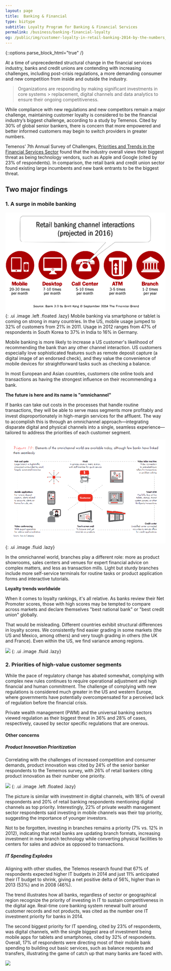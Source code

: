 ```yaml
---
layout: page
title:  Banking & Financial
type: biztype
subtitle: Loyalty Program for Banking & Financial Services
permalink: /business/banking-financial-loyalty
og: /public/img/customer-loyalty-in-retail-banking-2014-by-the-numbers_embed.gif
---
```


{::options parse_block_html="true" /}
<div class="ui basic fluid segment text">

At a time of unprecedented structural change in the financial services industry, banks and credit unions are contending with increasing challenges, including post-crisis regulations, a more demanding consumer and new competition from inside and outside the industry.

> Organizations are responding by making significant investments in core systems > replacement, digital channels and data analytics to ensure their ongoing
> competitiveness.

While compliance with new regulations and new competitors remain a major challenge, maintaining customer loyalty is considered to be the financial industry’s biggest challenge, according to a study by Temenos. Cited by 30% of global senior bankers, there is concern that more empowered and better informed customers may begin to switch providers in greater numbers.

Temenos’ 7th Annual Survey of Challenges, [Priorities and Trends in the Financial Services Sector](https://www.temenos.com/en-us/market-insight/universal-insight/temenos-7th-annual-survey-of-the-financial-services-sector/) found that the industry overall views their biggest threat as being technology vendors, such as Apple and Google (cited by 23% of respondents). In comparison, the retail bank and credit union sector found existing large incumbents and new bank entrants to be the biggest threat.


## Two major findings

### 1. A surge in mobile banking

![](/public/img/banking_channel_mix.png)
{: .ui .image .left .floated .lazy}
Mobile banking via smartphone or tablet is coming on strong in many countries. In the US, mobile usage jumped to 32% of customers from 21% in 2011. Usage in 2012 ranges from 47% of respondents in South Korea to 37% in India to 16% in Germany.

Mobile banking is more likely to increase a US customer's likelihood of recommending the bank than any other channel interaction. US customers especially love sophisticated features such as remote deposit capture (a digital image of an endorsed check), and they value the convenience of mobile devices for straightforward tasks such as checking a balance.

In most European and Asian countries, customers cite online tools and transactions as having the strongest inﬂuence on their recommending a bank.

**The future is here and its name is "omnichannel"**

If banks can take out costs in the processes that handle routine transactions, they will be able to serve mass segments more profitably and invest disproportionately in high-margin services for the afﬂuent. The way to accomplish this is through an omnichannel approach—integrating disparate digital and physical channels into a single, seamless experience—tailored to address the priorities of each customer segment.

![](/public/img/customer-loyalty-in-retail-banking-2012-fig-10_full.gif)
{: .ui .image .fluid .lazy}

In the omnichannel world, branches play a different role: more as product showrooms, sales centers and venues for expert financial advice on complex matters, and less as transaction mills. Light but sturdy branches include more self-service terminals for routine tasks or product application forms and interactive tutorials.

**Loyalty trends worldwide**

When it comes to loyalty rankings, it's all relative. As banks review their Net Promoter scores, those with high scores may be tempted to compare across markets and declare themselves "best national bank" or "best credit union" globally.

That would be misleading. Different countries exhibit structural differences in loyalty scores. We consistently find easier grading in some markets (the US and Mexico, among others) and very tough grading in others (the UK and France). Even within the US, we find variance among regions.

![](http://www.bain.com/Images/customer-loyalty-in-retail-banking-2012-map_full.gif)
{: .ui .image .fluid .lazy}

### 2. Priorities of high-value customer segments
While the pace of regulatory change has abated somewhat, complying with complex new rules continues to require operational adjustment and high financial and human commitment. The challenge of complying with new regulations is considered much greater in the US and western Europe, where governments have potentially overcompensated for a perceived lack of regulation before the financial crisis.

Private wealth management (PWM) and the universal banking sectors viewed regulation as their biggest threat in 36% and 28% of cases, respectively, caused by sector specific regulations that are onerous.


#### Other concerns

##### Product Innovation Prioritization

Correlating with the challenges of increased competition and consumer demands, product innovation was cited by 24% of the senior banker respondents to the Tememos survey, with 26% of retail bankers citing product innovation as their number one priority.

![](http://thefinancialbrand.com/wp-content/uploads/2014/09/s_investment_priorities_9-28-2014-565x445.png)
{: .ui .image .left .floated .lazy}

The picture is similar with investment in digital channels, with 18% of overall respondents and 20% of retail banking respondents mentioning digital channels as top priority. Interestingly, 22% of private wealth management sector respondents said investing in mobile channels was their top priority, suggesting the importance of younger investors.

Not to be forgotten, investing in branches remains a priority (7% vs. 12% in 2012), indicating that retail banks are updating branch formats, increasing investment in new branch technology while converting physical facilities to centers for sales and advice as opposed to transactions.


##### IT Spending Explodes

Aligning with other studies, the Telemos research found that 67% of respondents expected higher IT budgets in 2014 and just 11% anticipated their IT budget to shrink, giving a net positive delta of 56%, higher than in 2013 (53%) and in 2008 (46%).

The trend illustrates how all banks, regardless of sector or geographical region recognize the priority of investing in IT to sustain competitiveness in the digital age. Real-time core banking system renewal built around customer records and not products, was cited as the number one IT investment priority for banks in 2014.

The second biggest priority for IT spending, cited by 23% of respondents, was digital channels, with the single biggest area of investment being mobile apps for tablets and smartphones, cited by 32% of respondents. Overall, 17% of respondents were directing most of their mobile bank spending to building out basic services, such as balance requests and transfers, illustrating the game of catch up that many banks are faced with.

![](http://thefinancialbrand.com/wp-content/uploads/2014/09/planned_mobile_banking_investments_9-28-2014.png)

</div>
